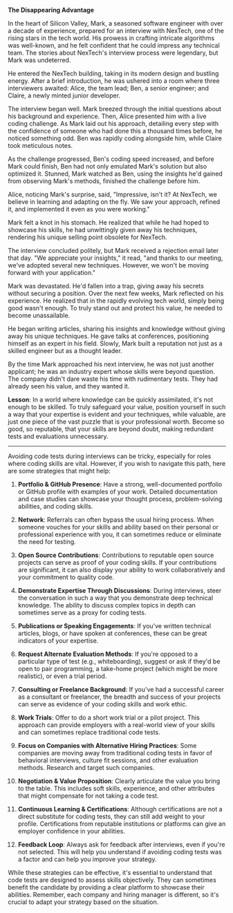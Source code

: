 **The Disappearing Advantage**

In the heart of Silicon Valley, Mark, a seasoned software engineer with over a decade of experience, prepared for an interview with NexTech, one of the rising stars in the tech world. His prowess in crafting intricate algorithms was well-known, and he felt confident that he could impress any technical team. The stories about NexTech's interview process were legendary, but Mark was undeterred.

He entered the NexTech building, taking in its modern design and bustling energy. After a brief introduction, he was ushered into a room where three interviewers awaited: Alice, the team lead; Ben, a senior engineer; and Claire, a newly minted junior developer.

The interview began well. Mark breezed through the initial questions about his background and experience. Then, Alice presented him with a live coding challenge. As Mark laid out his approach, detailing every step with the confidence of someone who had done this a thousand times before, he noticed something odd. Ben was rapidly coding alongside him, while Claire took meticulous notes.

As the challenge progressed, Ben's coding speed increased, and before Mark could finish, Ben had not only emulated Mark's solution but also optimized it. Stunned, Mark watched as Ben, using the insights he'd gained from observing Mark's methods, finished the challenge before him.

Alice, noticing Mark's surprise, said, "Impressive, isn't it? At NexTech, we believe in learning and adapting on the fly. We saw your approach, refined it, and implemented it even as you were working."

Mark felt a knot in his stomach. He realized that while he had hoped to showcase his skills, he had unwittingly given away his techniques, rendering his unique selling point obsolete for NexTech.

The interview concluded politely, but Mark received a rejection email later that day. "We appreciate your insights," it read, "and thanks to our meeting, we've adopted several new techniques. However, we won't be moving forward with your application."

Mark was devastated. He'd fallen into a trap, giving away his secrets without securing a position. Over the next few weeks, Mark reflected on his experience. He realized that in the rapidly evolving tech world, simply being good wasn't enough. To truly stand out and protect his value, he needed to become unassailable.

He began writing articles, sharing his insights and knowledge without giving away his unique techniques. He gave talks at conferences, positioning himself as an expert in his field. Slowly, Mark built a reputation not just as a skilled engineer but as a thought leader.

By the time Mark approached his next interview, he was not just another applicant; he was an industry expert whose skills were beyond question. The company didn't dare waste his time with rudimentary tests. They had already seen his value, and they wanted it.

**Lesson**: In a world where knowledge can be quickly assimilated, it's not enough to be skilled. To truly safeguard your value, position yourself in such a way that your expertise is evident and your techniques, while valuable, are just one piece of the vast puzzle that is your professional worth. Become so good, so reputable, that your skills are beyond doubt, making redundant tests and evaluations unnecessary.

---



Avoiding code tests during interviews can be tricky, especially for roles where coding skills are vital. However, if you wish to navigate this path, here are some strategies that might help:

1. **Portfolio & GitHub Presence**: Have a strong, well-documented portfolio or GitHub profile with examples of your work. Detailed documentation and case studies can showcase your thought process, problem-solving abilities, and coding skills.
    
2. **Network**: Referrals can often bypass the usual hiring process. When someone vouches for your skills and ability based on their personal or professional experience with you, it can sometimes reduce or eliminate the need for testing.
    
3. **Open Source Contributions**: Contributions to reputable open source projects can serve as proof of your coding skills. If your contributions are significant, it can also display your ability to work collaboratively and your commitment to quality code.
    
4. **Demonstrate Expertise Through Discussions**: During interviews, steer the conversation in such a way that you demonstrate deep technical knowledge. The ability to discuss complex topics in depth can sometimes serve as a proxy for coding tests.
    
5. **Publications or Speaking Engagements**: If you've written technical articles, blogs, or have spoken at conferences, these can be great indicators of your expertise.
    
6. **Request Alternate Evaluation Methods**: If you're opposed to a particular type of test (e.g., whiteboarding), suggest or ask if they'd be open to pair programming, a take-home project (which might be more realistic), or even a trial period.
    
7. **Consulting or Freelance Background**: If you've had a successful career as a consultant or freelancer, the breadth and success of your projects can serve as evidence of your coding skills and work ethic.
    
8. **Work Trials**: Offer to do a short work trial or a pilot project. This approach can provide employers with a real-world view of your skills and can sometimes replace traditional code tests.
    
9. **Focus on Companies with Alternative Hiring Practices**: Some companies are moving away from traditional coding tests in favor of behavioral interviews, culture fit sessions, and other evaluation methods. Research and target such companies.
    
10. **Negotiation & Value Proposition**: Clearly articulate the value you bring to the table. This includes soft skills, experience, and other attributes that might compensate for not taking a code test.
    
11. **Continuous Learning & Certifications**: Although certifications are not a direct substitute for coding tests, they can still add weight to your profile. Certifications from reputable institutions or platforms can give an employer confidence in your abilities.
    
12. **Feedback Loop**: Always ask for feedback after interviews, even if you're not selected. This will help you understand if avoiding coding tests was a factor and can help you improve your strategy.
    

While these strategies can be effective, it's essential to understand that code tests are designed to assess skills objectively. They can sometimes benefit the candidate by providing a clear platform to showcase their abilities. Remember, each company and hiring manager is different, so it's crucial to adapt your strategy based on the situation.